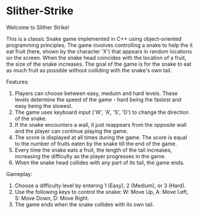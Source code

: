 # Slither-Strike
Welcome to Slither Strike!

This is a classic Snake game implemented in C++ using object-oriented programming principles. The game involves controlling a snake to help the it eat fruit (here, shown by the character 'X') that appears in random locations on the screen. When the snake head coincides with the location of a fruit, the size of the snake increases. The goal of the game is for the snake to eat as much fruit as possible without colliding with the snake's own tail.

Features:
1. Players can choose between easy, meduim and hard levels. These levels determine the speed of the game - hard being the fastest and easy being the slowest.
2. The game uses keyboard input ('W', 'A', 'S', 'D') to change the direction of the snake.
3. If the snake encounters a wall, it just reappears from the opposite wall and the player can continue playing the game.
4. The score is displayed at all times during the game. The score is equal to the number of fruits eaten by the snake till the end of the game.
5. Every time the snake eats a fruit, the length of the tail increases, increasing the difficulty as the player progresses in the game.
6. When the snake head collides with any part of its tail, the game ends.

Gameplay:
1. Choose a difficulty level by entering 1 (Easy), 2 (Medium), or 3 (Hard).
2. Use the following keys to control the snake:
   W: Move Up, 
   A: Move Left, 
   S: Move Down, 
   D: Move Right.
4. The game ends when the snake collides with its own tail.
